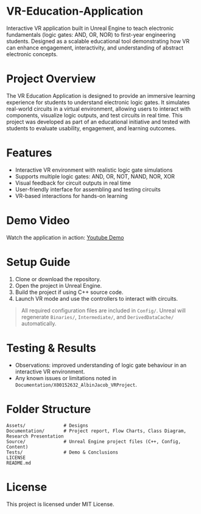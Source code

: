 # VR-Education-Application
Interactive VR application built in Unreal Engine to teach electronic fundamentals (logic gates: AND, OR, NOR) to first-year engineering students. Designed as a scalable educational tool demonstrating how VR can enhance engagement, interactivity, and understanding of abstract electronic concepts.

# Project Overview
The VR Education Application is designed to provide an immersive learning experience for students to understand electronic logic gates. It simulates real-world circuits in a virtual environment, allowing users to interact with components, visualize logic outputs, and test circuits in real time. This project was developed as part of an educational initiative and tested with students to evaluate usability, engagement, and learning outcomes.

# Features
* Interactive VR environment with realistic logic gate simulations
* Supports multiple logic gates: AND, OR, NOT, NAND, NOR, XOR
* Visual feedback for circuit outputs in real time
* User-friendly interface for assembling and testing circuits
* VR-based interactions for hands-on learning
 
# Demo Video
Watch the application in action: [Youtube Demo](Tests/Demo.md) 

# Setup Guide
1. Clone or download the repository.
2. Open the project in Unreal Engine.
3. Build the project if using C++ source code.
4. Launch VR mode and use the controllers to interact with circuits.

> All required configuration files are included in `Config/`.
> Unreal will regenerate `Binaries/`, `Intermediate/`, and `DerivedDataCache/` automatically.

# Testing & Results
* Observations: improved understanding of logic gate behaviour in an interactive VR environment.
* Any known issues or limitations noted in `Documentation/X00152632_AlbinJacob_VRProject`.

# Folder Structure
```
Assets/              # Designs
Documentation/       # Project report, Flow Charts, Class Diagram, Research Presentation
Source/              # Unreal Engine project files (C++, Config, Content)
Tests/               # Demo & Conclusions
LICENSE
README.md
```

# License
This project is licensed under MIT License.
